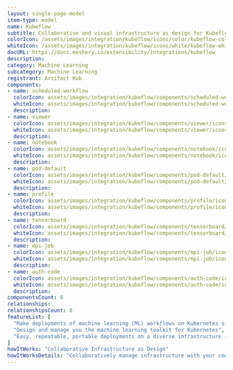```yaml
---
layout: single-page-model
item-type: model
name: Kubeflow
subtitle: Collaborative and visual infrastructure as design for Kubeflow
colorIcon: /assets/images/integration/kubeflow/icons/color/kubeflow-color.svg
whiteIcon: /assets/images/integration/kubeflow/icons/white/kubeflow-white.svg
docURL: https://docs.meshery.io/extensibility/integrations/kubeflow
description: 
category: Machine Learning
subcategory: Machine Learning
registrant: Artifact Hub
components: 
- name: scheduled-workflow
  colorIcon: assets/images/integration/kubeflow/components/scheduled-workflow/icons/color/scheduled-workflow-color.svg
  whiteIcon: assets/images/integration/kubeflow/components/scheduled-workflow/icons/white/scheduled-workflow-white.svg
  description: 
- name: viewer
  colorIcon: assets/images/integration/kubeflow/components/viewer/icons/color/viewer-color.svg
  whiteIcon: assets/images/integration/kubeflow/components/viewer/icons/white/viewer-white.svg
  description: 
- name: notebook
  colorIcon: assets/images/integration/kubeflow/components/notebook/icons/color/notebook-color.svg
  whiteIcon: assets/images/integration/kubeflow/components/notebook/icons/white/notebook-white.svg
  description: 
- name: pod-default
  colorIcon: assets/images/integration/kubeflow/components/pod-default/icons/color/pod-default-color.svg
  whiteIcon: assets/images/integration/kubeflow/components/pod-default/icons/white/pod-default-white.svg
  description: 
- name: profile
  colorIcon: assets/images/integration/kubeflow/components/profile/icons/color/profile-color.svg
  whiteIcon: assets/images/integration/kubeflow/components/profile/icons/white/profile-white.svg
  description: 
- name: tensorboard
  colorIcon: assets/images/integration/kubeflow/components/tensorboard/icons/color/tensorboard-color.svg
  whiteIcon: assets/images/integration/kubeflow/components/tensorboard/icons/white/tensorboard-white.svg
  description: 
- name: mpi-job
  colorIcon: assets/images/integration/kubeflow/components/mpi-job/icons/color/mpi-job-color.svg
  whiteIcon: assets/images/integration/kubeflow/components/mpi-job/icons/white/mpi-job-white.svg
  description: 
- name: auth-code
  colorIcon: assets/images/integration/kubeflow/components/auth-code/icons/color/auth-code-color.svg
  whiteIcon: assets/images/integration/kubeflow/components/auth-code/icons/white/auth-code-white.svg
  description: 
componentsCount: 8
relationships: 
relationshipsCount: 0
featureList: [
  "Make deployments of machine learning (ML) workflows on Kubernetes simple, portable and scalable. ",
  "Design and manage you the machine learning toolkit for Kubernetes",
  "Easy, repeatable, portable deployments on a diverse infrastructure (for example, experimenting on a laptop, then moving to an on-premises cluster or to the cloud)"
]
howItWorks: "Collaborative Infrastructure as Design"
howItWorksDetails: "Collaboratively manage infrastructure with your coworkers synchronously sharing the same designs."
---
```

